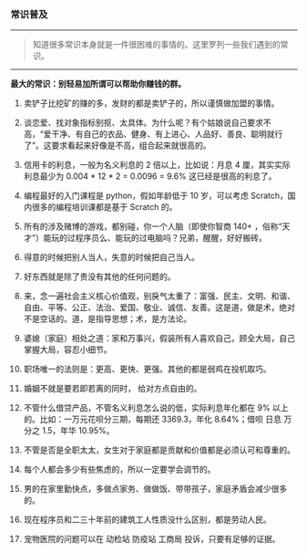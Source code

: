 ### 常识普及

---
> 知道很多常识本身就是一件很困难的事情的。这里罗列一些我们遇到的常识。
---

**最大的常识：别轻易加所谓可以帮助你赚钱的群。**

1.  卖铲子比挖矿的赚的多，发财的都是卖铲子的，所以谨慎做加盟的事情。

2.  谈恋爱、找对象指标别抠、太具体。为什么呢？有个姑娘说自己要求不高，“爱干净、有自己的衣品、健身、有上进心、人品好、善良、聪明就行了”。这要求看起来好像是不高，组合起来就很高的。

3.  信用卡的利息，一般为名义利息的 2 倍以上，比如说：月息 4 厘，其实实际利息最少为 0.004 * 12 * 2 = 0.0096 = 9.6% 这已经是很高的利息了。

4.  编程最好的入门课程是 python，假如年龄低于 10 岁，可以考虑 Scratch，国内很多的编程培训课都是基于 Scratch 的。

5.  所有的涉及赌博的游戏，都别碰，你一个人脑（即使你智商 140+ ，俗称“天才”）能玩的过程序员么、能玩的过电脑吗？兄弟，醒醒，好好搬砖。

6.  得意的时候把别人当人，失意的时候把自己当人。

7.  好东西就是除了贵没有其他的任何问题的。

8.  来，念一遍社会主义核心价值观，别戾气太重了：富强、民主、文明、和谐、自由、平等、公正、法治、爱国、敬业、诚信、友善。这是道，做是术，绝对不是空话的。道，是指导思想；术，是方法论。

9.  婆媳（家庭）相处之道：家和万事兴，假装所有人喜欢自己，顾全大局，自己掌握大局，容忍小细节。

10.  职场唯一的法则是：更高、更快、更强。其他的都是弱鸡在投机取巧。

11.  婚姻不就是要若即若离的同时， 给对方点自由的。

12.  不管什么借贷产品，不管名义利息怎么说的低，实际利息年化都在 9% 以上的。比如：一万元花呗分三期，每期还 3369.3，年化 8.64%；借呗 日息 万分之 1.5，年华 10.95%。

13.  不管是否是全职太太，女生对于家庭都是贡献和价值都是必须认可和尊重的。

14.  每个人都会多少有些焦虑的，所以一定要学会调节的。

15.  男的在家里勤快点，多做点家务、做做饭、带带孩子，家庭矛盾会减少很多的。

16.  现在程序员和二三十年前的建筑工人性质没什么区别，都是劳动人民。

17.  宠物医院的问题可以在 动检站 防疫站 工商局 投诉，只要有足够的证据。
